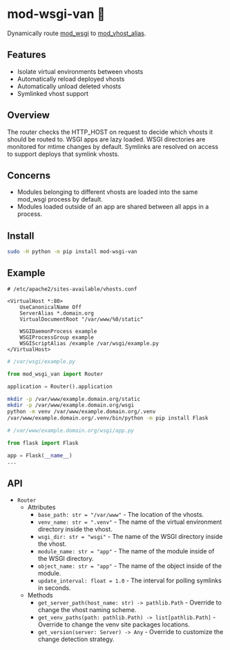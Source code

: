 # mod-wsgi-van 🚐

Dynamically route [mod_wsgi][0] to [mod_vhost_alias][1].

[0]: https://modwsgi.readthedocs.io/en/latest/
[1]: https://httpd.apache.org/docs/2.4/mod/mod_vhost_alias.html"

## Features

- Isolate virtual environments between vhosts
- Automatically reload deployed vhosts
- Automatically unload deleted vhosts
- Symlinked vhost support

## Overview

The router checks the HTTP_HOST on request to decide which vhosts it should be routed to.
WSGI apps are lazy loaded. WSGI directories are monitored for mtime changes by default.
Symlinks are resolved on access to support deploys that symlink vhosts.

## Concerns

- Modules belonging to different vhosts are loaded into the same mod_wsgi process by default.
- Modules loaded outside of an app are shared between all apps in a process.

## Install

```sh
sudo -H python -m pip install mod-wsgi-van
```

## Example

```apacheconf
# /etc/apache2/sites-available/vhosts.conf

<VirtualHost *:80>
    UseCanonicalName Off
    ServerAlias *.domain.org
    VirtualDocumentRoot "/var/www/%0/static"

    WSGIDaemonProcess example
    WSGIProcessGroup example
    WSGIScriptAlias /example /var/wsgi/example.py
</VirtualHost>
```

```py
# /var/wsgi/example.py

from mod_wsgi_van import Router

application = Router().application
```

```sh
mkdir -p /var/www/example.domain.org/static
mkdir -p /var/www/example.domain.org/wsgi
python -m venv /var/www/example.domain.org/.venv
/var/www/example.domain.org/.venv/bin/python -m pip install Flask
```

```py
# /var/www/example.domain.org/wsgi/app.py

from flask import Flask

app = Flask(__name__)
...
```

## API

- `Router`
  - Attributes
    - `base_path: str = "/var/www"` - The location of the vhosts.
    - `venv_name: str = ".venv"` - The name of the virtual environment directory inside the vhost.
    - `wsgi_dir: str = "wsgi"` - The name of the WSGI directory inside the vhost.
    - `module_name: str = "app"` - The name of the module inside of the WSGI directory.
    - `object_name: str = "app"` - The name of the object inside of the module.
    - `update_interval: float = 1.0` - The interval for polling symlinks in seconds.
  - Methods
    - `get_server_path(host_name: str) -> pathlib.Path` - Override to change the vhost naming scheme.
    - `get_venv_paths(path: pathlib.Path) -> list[pathlib.Path]` - Override to change the venv site packages locations.
    - `get_version(server: Server) -> Any` - Override to customize the change detection strategy.
